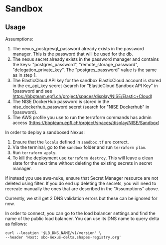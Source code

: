 # Sandbox

## Usage

Assumptions:
1. The nexus_postgresql_password already exists in the password manager. This is the password that will be used for the db.
2. The nexus secret already exists in the password manager and contains the keys: "postgres_password", "remote_storage_password", "delegation_private_key". The "postgres_password" value is the same as in step 1.
3. The ElasticCloud API key for the sandbox ElasticCloud account is stored in the ec_api_key secret (search for "ElasticCloud Sandbox API Key" in 1password and see https://bbpteam.epfl.ch/project/spaces/display/NISE/Elastic+Cloud)
4. The NISE DockerHub password is stored in the nise_dockerhub_password secret (search for "NISE Dockerhub" in 1password).
5. The AWS profile you use to run the terraform commands has admin access (https://bbpteam.epfl.ch/project/spaces/display/NISE/Sandbox)

In order to deploy a sandboxed Nexus:

1. Ensure that the `locals` defined in `sandbox.tf` are correct.
2. Via the terminal, go to the `sandbox` folder and run `terraform plan`.
3. Run `terraform apply`.
4. To kill the deployment use `terraform destroy`. This will leave a clean slate for the next time without deleting the existing secrets in secret manager.

If instead you use aws-nuke, ensure that Secret Manager resource are not deleted using filter. If you do end up deleting the secrets, you will need to recreate manually the ones that are described in the "Assumptions" above.

Currently, we still get 2 DNS validation errors but these can be ignored for now.

In order to connect, you can go to the load balancer settings and find the name of the public load balancer. You can use its DNS name to query delta as follows:

```
curl --location '$LB_DNS_NAME/v1/version' \
--header 'Host: sbo-nexus-delta.shapes-registry.org'
```